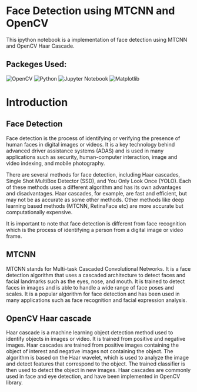# Face Detection using MTCNN and OpenCV
This ipython notebook is a implementation of face detection using MTCNN and OpenCV Haar Cascade. 

## Packeges Used:
![OpenCV](https://img.shields.io/badge/opencv-%23white.svg?style=for-the-badge&logo=opencv&logoColor=white) ![Python][python] ![Jupyter Notebook][ipython-image] ![Matplotlib](https://img.shields.io/badge/Matplotlib-%23ffffff.svg?style=for-the-badge&logo=Matplotlib&logoColor=black)

[python]: https://img.shields.io/badge/python-3670A0?style=for-the-badge&logo=python&logoColor=ffdd54
[ipython-image]: https://img.shields.io/badge/jupyter-%23FA0F00.svg?style=for-the-badge&logo=jupyter&logoColor=white

# Introduction
## Face Detection
Face detection is the process of identifying or verifying the presence of human faces in digital images or videos. It is a key technology behind advanced driver assistance systems (ADAS) and is used in many applications such as security, human-computer interaction, image and video indexing, and mobile photography.

There are several methods for face detection, including Haar cascades, Single Shot MultiBox Detector (SSD), and You Only Look Once (YOLO). Each of these methods uses a different algorithm and has its own advantages and disadvantages. Haar cascades, for example, are fast and efficient, but may not be as accurate as some other methods. Other methods like deep learning based methods (MTCNN, RetinaFace etc) are more accurate but computationally expensive.

It is important to note that face detection is different from face recognition which is the process of identifying a person from a digital image or video frame.

## MTCNN
MTCNN stands for Multi-task Cascaded Convolutional Networks. It is a face detection algorithm that uses a cascaded architecture to detect faces and facial landmarks such as the eyes, nose, and mouth. It is trained to detect faces in images and is able to handle a wide range of face poses and scales. It is a popular algorithm for face detection and has been used in many applications such as face recognition and facial expression analysis.

## OpenCV Haar cascade
Haar cascade is a machine learning object detection method used to identify objects in images or video. It is trained from positive and negative images. Haar cascades are trained from positive images containing the object of interest and negative images not containing the object. The algorithm is based on the Haar wavelet, which is used to analyze the image and detect features that correspond to the object. The trained classifier is then used to detect the object in new images. Haar cascades are commonly used in face and eye detection, and have been implemented in OpenCV library.
